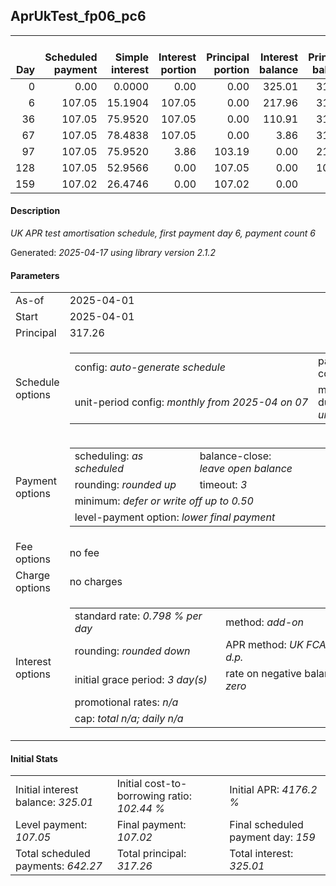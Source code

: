 <h2>AprUkTest_fp06_pc6</h2>
<table>
    <thead style="vertical-align: bottom;">
        <th style="text-align: right;">Day</th>
        <th style="text-align: right;">Scheduled payment</th>
        <th style="text-align: right;">Simple interest</th>
        <th style="text-align: right;">Interest portion</th>
        <th style="text-align: right;">Principal portion</th>
        <th style="text-align: right;">Interest balance</th>
        <th style="text-align: right;">Principal balance</th>
        <th style="text-align: right;">Total simple interest</th>
        <th style="text-align: right;">Total interest</th>
        <th style="text-align: right;">Total principal</th>
    </thead>
    <tr style="text-align: right;">
        <td class="ci00">0</td>
        <td class="ci01" style="white-space: nowrap;">0.00</td>
        <td class="ci02">0.0000</td>
        <td class="ci03">0.00</td>
        <td class="ci04">0.00</td>
        <td class="ci05">325.01</td>
        <td class="ci06">317.26</td>
        <td class="ci07">0.0000</td>
        <td class="ci08">0.00</td>
        <td class="ci09">0.00</td>
    </tr>
    <tr style="text-align: right;">
        <td class="ci00">6</td>
        <td class="ci01" style="white-space: nowrap;">107.05</td>
        <td class="ci02">15.1904</td>
        <td class="ci03">107.05</td>
        <td class="ci04">0.00</td>
        <td class="ci05">217.96</td>
        <td class="ci06">317.26</td>
        <td class="ci07">15.1904</td>
        <td class="ci08">107.05</td>
        <td class="ci09">0.00</td>
    </tr>
    <tr style="text-align: right;">
        <td class="ci00">36</td>
        <td class="ci01" style="white-space: nowrap;">107.05</td>
        <td class="ci02">75.9520</td>
        <td class="ci03">107.05</td>
        <td class="ci04">0.00</td>
        <td class="ci05">110.91</td>
        <td class="ci06">317.26</td>
        <td class="ci07">91.1425</td>
        <td class="ci08">214.10</td>
        <td class="ci09">0.00</td>
    </tr>
    <tr style="text-align: right;">
        <td class="ci00">67</td>
        <td class="ci01" style="white-space: nowrap;">107.05</td>
        <td class="ci02">78.4838</td>
        <td class="ci03">107.05</td>
        <td class="ci04">0.00</td>
        <td class="ci05">3.86</td>
        <td class="ci06">317.26</td>
        <td class="ci07">169.6262</td>
        <td class="ci08">321.15</td>
        <td class="ci09">0.00</td>
    </tr>
    <tr style="text-align: right;">
        <td class="ci00">97</td>
        <td class="ci01" style="white-space: nowrap;">107.05</td>
        <td class="ci02">75.9520</td>
        <td class="ci03">3.86</td>
        <td class="ci04">103.19</td>
        <td class="ci05">0.00</td>
        <td class="ci06">214.07</td>
        <td class="ci07">245.5783</td>
        <td class="ci08">325.01</td>
        <td class="ci09">103.19</td>
    </tr>
    <tr style="text-align: right;">
        <td class="ci00">128</td>
        <td class="ci01" style="white-space: nowrap;">107.05</td>
        <td class="ci02">52.9566</td>
        <td class="ci03">0.00</td>
        <td class="ci04">107.05</td>
        <td class="ci05">0.00</td>
        <td class="ci06">107.02</td>
        <td class="ci07">298.5349</td>
        <td class="ci08">325.01</td>
        <td class="ci09">210.24</td>
    </tr>
    <tr style="text-align: right;">
        <td class="ci00">159</td>
        <td class="ci01" style="white-space: nowrap;">107.02</td>
        <td class="ci02">26.4746</td>
        <td class="ci03">0.00</td>
        <td class="ci04">107.02</td>
        <td class="ci05">0.00</td>
        <td class="ci06">0.00</td>
        <td class="ci07">325.0095</td>
        <td class="ci08">325.01</td>
        <td class="ci09">317.26</td>
    </tr>
</table>
<h4>Description</h4>
<p><i>UK APR test amortisation schedule, first payment day 6, payment count 6</i></p>
<p>Generated: <i>2025-04-17 using library version 2.1.2</i></p>
<h4>Parameters</h4>
<table>
    <tr>
        <td>As-of</td>
        <td>2025-04-01</td>
    </tr>
    <tr>
        <td>Start</td>
        <td>2025-04-01</td>
    </tr>
    <tr>
        <td>Principal</td>
        <td>317.26</td>
    </tr>
    <tr>
        <td>Schedule options</td>
        <td>
            <table>
                <tr>
                    <td>config: <i>auto-generate schedule</i></td>
                    <td>payment count: <i>6</i></td>
                </tr>
                <tr>
                    <td style="white-space: nowrap;">unit-period config: <i>monthly from 2025-04 on 07</i></td>
                    <td>max duration: <i>unlimited</i></td>
                </tr>
            </table>
        </td>
    </tr>
    <tr>
        <td>Payment options</td>
        <td>
            <table>
                <tr>
                    <td>scheduling: <i>as scheduled</i></td>
                    <td>balance-close: <i>leave&nbsp;open&nbsp;balance</i></td>
                </tr>
                <tr>
                    <td>rounding: <i>rounded up</i></td>
                    <td>timeout: <i>3</i></td>
                </tr>
                <tr>
                    <td colspan='2'>minimum: <i>defer&nbsp;or&nbsp;write&nbsp;off&nbsp;up&nbsp;to&nbsp;0.50</i></td>
                </tr>
                <tr>
                    <td colspan='2'>level-payment option: <i>lower&nbsp;final&nbsp;payment</i></td>
                </tr>
            </table>
        </td>
    </tr>
    <tr>
        <td>Fee options</td>
        <td>no fee
        </td>
    </tr>
    <tr>
        <td>Charge options</td>
        <td>no charges
        </td>
    </tr>
    <tr>
        <td>Interest options</td>
        <td>
            <table>
                <tr>
                    <td>standard rate: <i>0.798 % per day</i></td>
                    <td>method: <i>add-on</i></td>
                </tr>
                <tr>
                    <td>rounding: <i>rounded down</i></td>
                    <td>APR method: <i>UK FCA to 1 d.p.</i></td>
                </tr>
                <tr>
                    <td>initial grace period: <i>3 day(s)</i></td>
                    <td>rate on negative balance: <i>zero</i></td>
                </tr>
                <tr>
                    <td colspan="2">promotional rates: <i><i>n/a</i></i></td>
                </tr>
                <tr>
                    <td colspan="2">cap: <i>total <i>n/a</i>; daily <i>n/a</i></td>
                </tr>
            </table>
        </td>
    </tr>
</table>
<h4>Initial Stats</h4>
<table>
    <tr>
        <td>Initial interest balance: <i>325.01</i></td>
        <td>Initial cost-to-borrowing ratio: <i>102.44 %</i></td>
        <td>Initial APR: <i>4176.2 %</i></td>
    </tr>
    <tr>
        <td>Level payment: <i>107.05</i></td>
        <td>Final payment: <i>107.02</i></td>
        <td>Final scheduled payment day: <i>159</i></td>
    </tr>
    <tr>
        <td>Total scheduled payments: <i>642.27</i></td>
        <td>Total principal: <i>317.26</i></td>
        <td>Total interest: <i>325.01</i></td>
    </tr>
</table>
